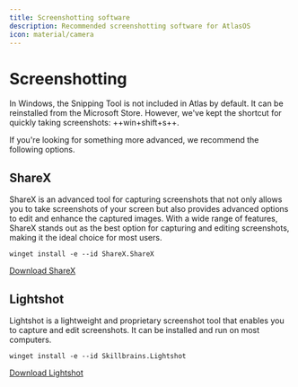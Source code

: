 ```yaml
---
title: Screenshotting software
description: Recommended screenshotting software for AtlasOS
icon: material/camera
---
```


# Screenshotting

In Windows, the Snipping Tool is not included in Atlas by default. It can be reinstalled from the Microsoft Store. However, we've kept the shortcut for quickly taking screenshots: ++win+shift+s++.

If you're looking for something more advanced, we recommend the following options.

## ShareX

ShareX is an advanced tool for capturing screenshots that not only allows you to take screenshots of your screen but also provides advanced options to edit and enhance the captured images. With a wide range of features, ShareX stands out as the best option for capturing and editing screenshots, making it the ideal choice for most users.

`winget install -e --id ShareX.ShareX`

[Download ShareX](ms-windows-store://pdp/?ProductId=9NBLGGH4Z1SP)

## Lightshot

Lightshot is a lightweight and proprietary screenshot tool that enables you to capture and edit screenshots. It can be installed and run on most computers.

`winget install -e --id Skillbrains.Lightshot`

[Download Lightshot](https://app.prntscr.com/en/index.html)
